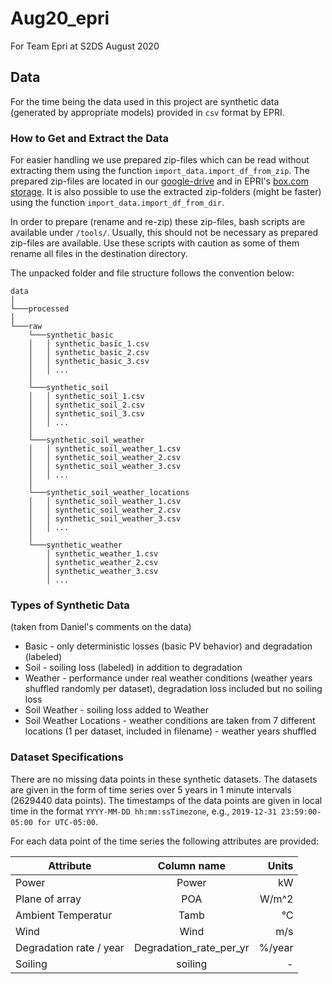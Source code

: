 # Aug20_epri

For Team Epri at S2DS August 2020

## Data 

For the time being the data used in this project are synthetic data (generated by appropriate models) provided in `csv` format by EPRI. 

### How to Get and Extract the Data

For easier handling we use prepared zip-files which can be read without extracting them using the function `import_data.import_df_from_zip`. The prepared zip-files are located in our [google-drive](https://drive.google.com/drive/folders/1IByP1vFGRjsDTWvWETm523yIduE5Ao4E) and in EPRI's [box.com storage](https://app.box.com/folder/120323763205). It is also possible to use the extracted zip-folders (might be faster) using the function `import_data.import_df_from_dir`.

In order to prepare (rename and re-zip) these zip-files, bash scripts are available under `/tools/`. Usually, this should not be necessary as prepared zip-files are available. Use these scripts with caution as some of them rename all files in the destination directory.

The unpacked folder and file structure follows the convention below:

```
data
│
└───processed
│   
└───raw
    └───synthetic_basic
    │   │ synthetic_basic_1.csv
    │   │ synthetic_basic_2.csv
    │   │ synthetic_basic_3.csv
    │   │ ...
    │   
    └───synthetic_soil
    │   │ synthetic_soil_1.csv
    │   │ synthetic_soil_2.csv
    │   │ synthetic_soil_3.csv
    │   │ ...
    │   
    └───synthetic_soil_weather
    │   │ synthetic_soil_weather_1.csv
    │   │ synthetic_soil_weather_2.csv
    │   │ synthetic_soil_weather_3.csv
    │   │ ...
    │   
    └───synthetic_soil_weather_locations
    │   │ synthetic_soil_weather_1.csv
    │   │ synthetic_soil_weather_2.csv
    │   │ synthetic_soil_weather_3.csv
    │   │ ...
    │   
    └───synthetic_weather
        │ synthetic_weather_1.csv
        │ synthetic_weather_2.csv
        │ synthetic_weather_3.csv
        │ ...
```

### Types of Synthetic Data

(taken from Daniel's comments on the data)

- Basic - only deterministic losses (basic PV behavior) and degradation (labeled)
- Soil - soiling loss (labeled) in addition to degradation
- Weather - performance under real weather conditions (weather years shuffled randomly per dataset), degradation loss included but no soiling loss
- Soil Weather  - soiling loss added to Weather
- Soil Weather Locations - weather conditions are taken from 7 different locations (1 per dataset, included in filename) - weather years shuffled

### Dataset Specifications

There are no missing data points in these synthetic datasets. The datasets are given in the form of time series over 5 years in 1 minute intervals (2629440 data points). The timestamps of the data points are given in local time in the format `YYYY-MM-DD hh:mm:ssTimezone`, e.g., `2019-12-31 23:59:00-05:00 for UTC-05:00`.

For each data point of the time series the following attributes are provided:

| Attribute               | Column name             |  Units |
|-------------------------|:-----------------------:|-------:|
| Power                   | Power                   | kW     |
| Plane of array          | POA                     | W/m^2  |
| Ambient Temperatur      | Tamb                    | °C     |
| Wind                    | Wind                    | m/s    |
| Degradation rate / year | Degradation_rate_per_yr | %/year |
| Soiling                 | soiling                 | -      |
